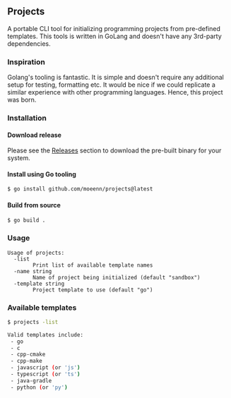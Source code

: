 ## Projects
A portable CLI tool for initializing programming projects from pre-defined templates. This tools is written in GoLang and doesn't have any 3rd-party dependencies. 


### Inspiration
Golang's tooling is fantastic. It is simple and doesn't require any additional setup for testing, formatting etc. It would be nice if we could replicate a similar experience with other programming languages. Hence, this project was born.


### Installation

#### Download release

Please see the [Releases](https://github.com/moeenn/projects/releases) section to download the pre-built binary for your system.


#### Install using Go tooling 

```bash
$ go install github.com/moeenn/projects@latest
```

#### Build from source

```bash
$ go build .
```


### Usage

```
Usage of projects:
  -list
    	Print list of available template names
  -name string
    	Name of project being initialized (default "sandbox")
  -template string
    	Project template to use (default "go")
```

### Available templates

```bash
$ projects -list

Valid templates include: 
 - go
 - c
 - cpp-cmake
 - cpp-make
 - javascript (or 'js')
 - typescript (or 'ts')
 - java-gradle
 - python (or 'py')
```